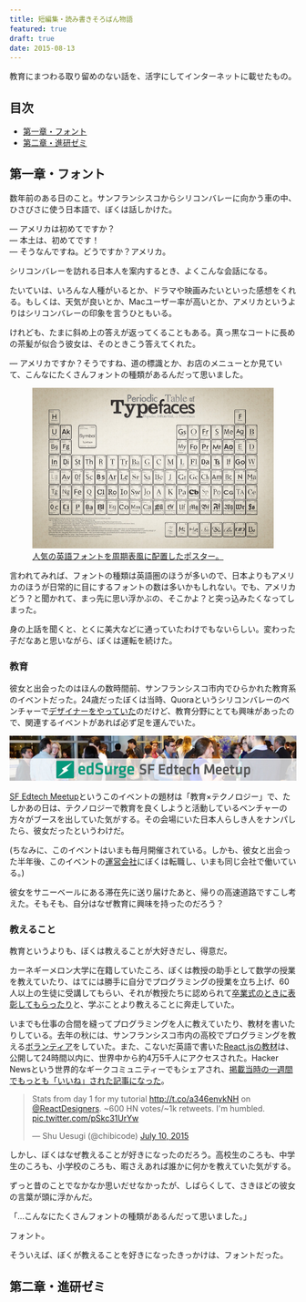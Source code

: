 ```yaml
---
title: 短編集・読み書きそろばん物語
featured: true
draft: true
date: 2015-08-13
---
```


教育にまつわる取り留めのない話を、活字にしてインターネットに載せたもの。

## 目次

- [第一章・フォント](#1)
- [第二章・進研ゼミ](#2)

<a id="1"></a>
## 第一章・フォント

数年前のある日のこと。サンフランシスコからシリコンバレーに向かう車の中、ひさびさに使う日本語で、ぼくは話しかけた。

— アメリカは初めてですか？<br>
— 本土は、初めてです！<br>
— そうなんですね。どうですか？アメリカ。

シリコンバレーを訪れる日本人を案内するとき、よくこんな会話になる。

たいていは、いろんな人種がいるとか、ドラマや映画みたいといった感想をくれる。もしくは、天気が良いとか、Macユーザー率が高いとか、アメリカというよりはシリコンバレーの印象を言うひともいる。

けれども、たまに斜め上の答えが返ってくることもある。真っ黒なコートに長めの茶髪が似合う彼女は、そのときこう答えてくれた。

— アメリカですか？そうですね、道の標識とか、お店のメニューとか見ていて、こんなにたくさんフォントの種類があるんだって思いました。

<figure>
  <img src="/assets/images/yomikaki-soroban-monogatari/Periodic_Table_of_Typefaces_large.jpg">
  <figcaption><a href="https://www.behance.net/gallery/periodic-table-of-typefaces/193759">人気の英語フォントを周期表風に配置したポスター。</a></figcaption>
</figure>

言われてみれば、フォントの種類は英語圏のほうが多いので、日本よりもアメリカのほうが日常的に目にするフォントの数は多いかもしれない。でも、アメリカどう？と聞かれて、まっ先に思い浮かぶの、そこかよ？と突っ込みたくなってしまった。

身の上話を聞くと、とくに美大などに通っていたわけでもないらしい。変わった子だなあと思いながら、ぼくは運転を続けた。

### 教育

彼女と出会ったのはほんの数時間前、サンフランシスコ市内でひらかれた教育系のイベントだった。24歳だったぼくは当時、Quoraというシリコンバレーのベンチャーで[デザイナーをやっていた](http://engineer.typemag.jp/article/_quoranew_order_05)のだけど、教育分野にとても興味があったので、関連するイベントがあれば必ず足を運んでいた。

![SF Edtech Meetup](/assets/images/yomikaki-soroban-monogatari/edtech-meetup.jpeg)

[SF Edtech Meetup](http://www.meetup.com/sfedtech/)というこのイベントの題材は「教育×テクノロジー」で、たしかあの日は、テクノロジーで教育を良くしようと活動しているベンチャーの方々がブースを出していた気がする。その会場にいた日本人らしき人をナンパしたら、彼女だったというわけだ。

(ちなみに、このイベントはいまも毎月開催されている。しかも、彼女と出会った半年後、このイベントの[運営会社](https://medium.com/digital-native/%E3%82%82%E3%81%A3%E3%81%A8%E3%82%82%E7%9C%9F%E5%AE%9F%E3%81%AB%E8%BF%91%E3%81%84%E6%96%87%E3%82%92%E6%9B%B8%E3%81%93%E3%81%86-%E3%81%A8%E3%81%82%E3%82%8B%E6%95%99%E8%82%B2%E3%83%A1%E3%83%87%E3%82%A3%E3%82%A2%E3%81%8C%E3%82%B7%E3%83%AA%E3%82%B3%E3%83%B3%E3%83%90%E3%83%AC%E3%83%BC%E3%81%A7%E7%94%9F%E3%81%BE%E3%82%8C%E3%81%9F%E8%A9%B1-b2436d34ce62)にぼくは転職し、いまも同じ会社で働いている。)

彼女をサニーベールにある滞在先に送り届けたあと、帰りの高速道路ですこし考えた。そもそも、自分はなぜ教育に興味を持ったのだろう？

### 教えること

教育というよりも、ぼくは教えることが大好きだし、得意だ。

カーネギーメロン大学に在籍していたころ、ぼくは教授の助手として数学の授業を教えていたり、はてには勝手に自分でプログラミングの授業を立ち上げ、60人以上の生徒に受講してもらい、それが教授たちに認められて[卒業式のときに表彰してもらったり](https://www.cs.cmu.edu/~scsfacts/uesugi.html)と、学ぶことより教えることに奔走していた。

いまでも仕事の合間を縫ってプログラミングを人に教えていたり、教材を書いたりしている。去年の秋には、サンフランシスコ市内の高校でプログラミングを教える[ボランティア](http://www.missionbit.com/)をしていた。また、こないだ英語で書いた[React.jsの教材](http://reactfordesigners.com/labs/reactjs-introduction-for-people-who-know-just-enough-jquery-to-get-by/)は、公開して24時間以内に、世界中から約4万5千人にアクセスされた。Hacker Newsという世界的なギークコミュニティーでもシェアされ、[掲載当時の一週間でもっとも「いいね」された記事になった](https://twitter.com/chibicode/status/619583111064518656)。

<blockquote class="twitter-tweet" lang="en"><p lang="en" dir="ltr">Stats from day 1 for my tutorial <a href="http://t.co/a346envkNH">http://t.co/a346envkNH</a> on <a href="https://twitter.com/ReactDesigners">@ReactDesigners</a>. ~600 HN votes/~1k retweets. I&#39;m humbled. <a href="http://t.co/pSkc31UrYw">pic.twitter.com/pSkc31UrYw</a></p>&mdash; Shu Uesugi (@chibicode) <a href="https://twitter.com/chibicode/status/619469038834421760">July 10, 2015</a></blockquote>

しかし、ぼくはなぜ教えることが好きになったのだろう。高校生のころも、中学生のころも、小学校のころも、暇さえあれば誰かに何かを教えていた気がする。

ずっと昔のことでなかなか思いだせなかったが、しばらくして、さきほどの彼女の言葉が頭に浮かんだ。

「…こんなにたくさんフォントの種類があるんだって思いました。」

フォント。

そういえば、ぼくが教えることを好きになったきっかけは、フォントだった。

<a id="2"></a>
## 第二章・進研ゼミ

